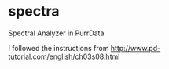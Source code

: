 # spectra
Spectral Analyzer in PurrData

I followed the instructions from http://www.pd-tutorial.com/english/ch03s08.html
